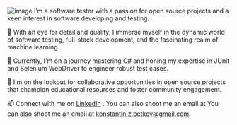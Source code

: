  ![image](https://github.com/Konstantin9209/Konstantin9209/assets/133546359/61e40b0b-730c-4c02-8216-ac66d6206fd9)
 I’m a software tester with a passion for open source projects and a keen interest in software developing and testing.

👀 With an eye for detail and quality, I immerse myself in the dynamic world of software testing, full-stack development, and the fascinating realm of machine learning.

🌱 Currently, I'm on a journey mastering C# and honing my expertise in JUnit and Selenium WebDriver to engineer robust test cases.

💞️ I'm on the lookout for collaborative opportunities in open source projects that champion educational resources and foster community engagement.

📫 Connect with me on [LinkedIn](https://www.linkedin.com/in/konstantin-petkov92/) . You can also shoot me an email at You can also shoot me an email at [konstantin.z.petkov@gmail.com](mailto:your-email).

<!---
Konstantin9209/Konstantin9209 is a ✨ special ✨ repository because its `README.md` (this file) appears on your GitHub profile.
You can click the Preview link to take a look at your changes.
--->
